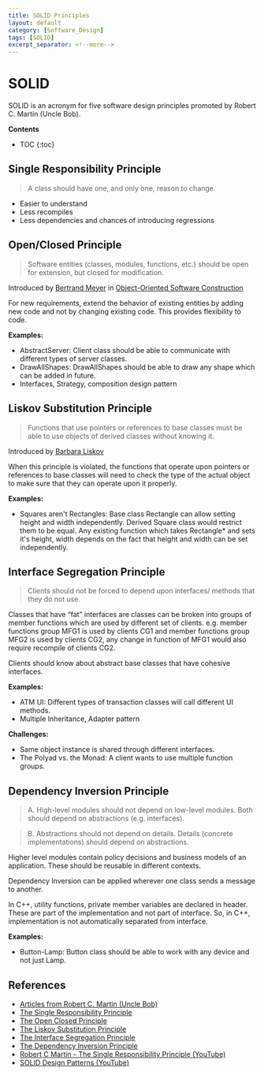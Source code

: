 ```yaml
---
title: SOLID Principles
layout: default
category: [Software_Design]
tags: [SOLID]
excerpt_separator: <!--more-->
---
```


# SOLID
SOLID is an acronym for five software design principles promoted by Robert C. Martin (Uncle Bob).
<!--more-->

**Contents**
* TOC
{:toc}

## Single Responsibility Principle
> A class should have one, and only one, reason to change.

* Easier to understand
* Less recompiles
* Less dependencies and chances of introducing regressions

## Open/Closed Principle

> Software entities (classes, modules, functions, etc.) should be open for extension, but closed for modification.

Introduced by [Bertrand Meyer](https://en.wikipedia.org/wiki/Bertrand_Meyer) in [Object-Oriented Software Construction](https://en.wikipedia.org/wiki/Object-Oriented_Software_Construction)

For new requirements, extend the behavior of existing entities by adding new code and not by changing existing code. This provides flexibility to code.

**Examples:**

* AbstractServer: Client class should be able to communicate with different types of server classes.
* DrawAllShapes: DrawAllShapes should be able to draw any shape which can be added in future.
* Interfaces, Strategy, composition design pattern

## Liskov Substitution Principle

> Functions that use pointers or references to base classes must be able to use objects of derived classes without knowing it.

 Introduced by [Barbara Liskov](https://en.wikipedia.org/wiki/Barbara_Liskov)

When this principle is violated, the functions that operate upon pointers or references to base classes will need to check the type of the actual object to
make sure that they can operate upon it properly.

**Examples:**

* Squares aren't Rectangles: Base class Rectangle can allow setting height and width independently. Derived Square class would restrict them to be equal. Any existing function which takes Rectangle* and sets it's height, width depends on the fact that height and width can be set independently.

## Interface Segregation Principle

> Clients should not be forced to depend upon interfaces/ methods that they do not use.

Classes that have “fat” interfaces are classes can be broken into groups of member functions which are used by different set of clients. e.g. member functions group MFG1 is used by clients CG1 and member functions group MFG2 is used by clients CG2, any change in function of MFG1 would also require recompile of clients CG2.

Clients should know about abstract base classes that have cohesive interfaces.

**Examples:**

* ATM UI: Different types of transaction classes will call different UI methods.
* Multiple Inheritance, Adapter pattern

**Challenges:**

* Same object instance is shared through different interfaces.
* The Polyad vs. the Monad: A client wants to use multiple function groups.

## Dependency Inversion Principle

> A. High-level modules should not depend on low-level modules. Both should depend on abstractions (e.g. interfaces).

> B. Abstractions should not depend on details. Details (concrete implementations) should depend on abstractions.

Higher level modules contain policy decisions and business models of an application. These should be reusable in different contexts.

Dependency Inversion can be applied wherever one class sends a message to another.

In C++, utility functions, private member variables are declared in header. These are part of the implementation and not part of interface. So, in C++, implementation is not automatically separated from interface.

**Examples:**

* Button-Lamp: Button class should be able to work with any device and not just Lamp.

## References

* [Articles from Robert C. Martin (Uncle Bob)](https://sites.google.com/site/unclebobconsultingllc/home/articles)
* [The Single Responsibility Principle](https://drive.google.com/file/d/0ByOwmqah_nuGNHEtcU5OekdDMkk/view)
* [The Open Closed Principle](https://drive.google.com/file/d/0BwhCYaYDn8EgN2M5MTkwM2EtNWFkZC00ZTI3LWFjZTUtNTFhZGZiYmUzODc1/view)
* [The Liskov Substitution Principle](https://drive.google.com/file/d/0BwhCYaYDn8EgNzAzZjA5ZmItNjU3NS00MzQ5LTkwYjMtMDJhNDU5ZTM0MTlh/view)
* [The Interface Segregation Principle](https://drive.google.com/file/d/0BwhCYaYDn8EgOTViYjJhYzMtMzYxMC00MzFjLWJjMzYtOGJiMDc5N2JkYmJi/view)
* [The Dependency Inversion Principle](https://drive.google.com/file/d/0BwhCYaYDn8EgMjdlMWIzNGUtZTQ0NC00ZjQ5LTkwYzQtZjRhMDRlNTQ3ZGMz/view)
* [Robert C Martin - The Single Responsibility Principle (YouTube)](https://www.youtube.com/watch?v=Gt0M_OHKhQE)
* [SOLID Design Patterns (YouTube)](https://www.youtube.com/watch?v=agkWYPUcLpg)
